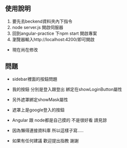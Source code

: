 ## 使用說明
1. 要先去beckend資料夾內下指令 
2. node server.js 開啟伺服器 
3. 回到angular-practice 下npm start 開啟專案
4. 瀏覽器輸入http://localhost:4200/即可開啟
- 現在尚在修改

## 問題
- sidebar裡面的按鈕問題
- 我的按鈕 分別是登入跟登出 綁定在showLoginButton屬性
- 另外遮罩綁定showMask屬性
- 遮罩上是google登入的按鈕

- Angular 跟 node都是自己摸的 不是很好看 請見諒
- 因為懶得連接資料庫 所以這樣子寫.....
- 如果有任何建議 歡迎提出指教 謝謝




